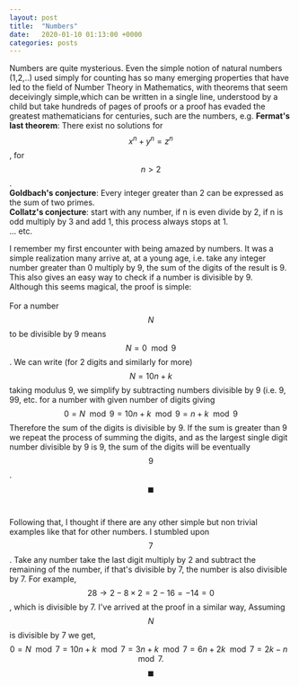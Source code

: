 ```yaml
---
layout: post
title:  "Numbers"
date:   2020-01-10 01:13:00 +0000
categories: posts
---
```


Numbers are quite mysterious. 
Even the simple notion of natural numbers (1,2,..) 
used simply for counting has so many emerging 
properties that have led to the field of Number Theory
in Mathematics, with theorems that seem deceivingly simple,which can be written in a single line, understood by a child but take hundreds of pages of proofs or a proof has evaded the greatest mathematicians for centuries, such are the numbers, e.g. 
<strong>Fermat's last theorem</strong>: 
There exist no solutions for $$x^n+y^n=z^n$$, for $$ n>2 $$.
<br>
<strong>Goldbach's conjecture</strong>: Every integer greater than 2 can be expressed as the sum of two primes.
<br>
<strong>Collatz's conjecture</strong>: start with any number, if n is even divide by 2, if n is odd multiply by 3 and add 1, this process always stops at 1.
<br>
... etc.
<br>

I remember my first encounter with being amazed by numbers. It was a simple realization many arrive at, at a young age, i.e. take any integer number greater than 0 multiply by 9, the sum of the digits of the result is 9.
This also gives an easy way to check if a number is divisible by 9.
<br>
Although this seems magical, the proof is simple:
<br>
<br>
For a number $$N$$ to be divisible by 9 means 
$$ N = 0 \mod 9 $$.
We can write (for 2 digits and similarly for more)
$$
N = 10n+k
$$
taking modulus 9, we simplify by subtracting numbers divisible by 9 (i.e. 9, 99, etc. for a number with given number of digits giving
$$
0 = N \mod 9 = 10n+k \mod 9 = n+k \mod 9
$$
Therefore the sum of the digits is divisible by 9.
If the sum is greater than 9 we repeat the process of summing the digits, and as the largest single digit number divisible by 9 is 9, the sum of the digits will be eventually $$9$$. 
$$\blacksquare$$
<br>
<br>
Following that, I thought if there are any other simple but non trivial examples like that for other numbers. I stumbled upon $$7$$. Take any number take the last digit multiply by 2 and subtract the remaining of the number, if that's divisible by 7, the number is also divisible by 7.
For example, $$28 \rightarrow 2 - 8 \times 2 = 2-16 = -14 = 0$$, which is divisible by 7.
I've arrived at the proof in a similar way,
Assuming $$N$$ is divisible by 7 we get,
$$
0=N \mod 7 = 10n+k \mod 7 = 3n +k \mod 7 =
6n+2k \mod 7 = 2k - n \mod 7. $$
$$\blacksquare $$

